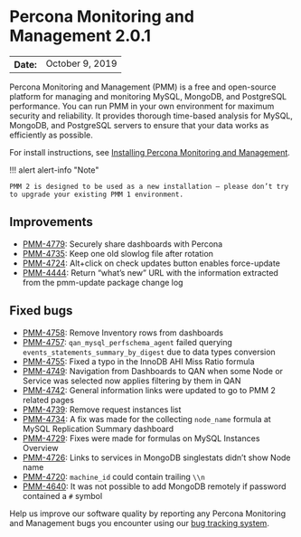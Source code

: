 # Percona Monitoring and Management 2.0.1

<table class="docutils field-list" frame="void" rules="none">
  <colgroup>
    <col class="field-name">
    <col class="field-body">
  </colgroup>
  <tbody valign="top">
    <tr class="field-odd field">
      <th class="field-name">Date:</th>
      <td class="field-body">October 9, 2019</td>
    </tr>
  </tbody>
</table>

Percona Monitoring and Management (PMM) is a free and open-source platform for managing and monitoring MySQL, MongoDB, and PostgreSQL performance. You can run PMM in your own environment for maximum security and reliability. It provides thorough time-based analysis for MySQL, MongoDB, and PostgreSQL servers to ensure that your data works as efficiently as possible.

For install instructions, see [Installing Percona Monitoring and Management](../setting-up/index.md).

!!! alert alert-info "Note"

    PMM 2 is designed to be used as a new installation — please don’t try to upgrade your existing PMM 1 environment.

## Improvements
* [PMM-4779](https://jira.percona.com/browse/PMM-4779): Securely share dashboards with Percona
* [PMM-4735](https://jira.percona.com/browse/PMM-4735): Keep one old slowlog file after rotation
* [PMM-4724](https://jira.percona.com/browse/PMM-4724): Alt+click on check updates button enables force-update
* [PMM-4444](https://jira.percona.com/browse/PMM-4444): Return “what’s new” URL with the information extracted from the pmm-update package change   log

## Fixed bugs
* [PMM-4758](https://jira.percona.com/browse/PMM-4758): Remove Inventory rows from dashboards
* [PMM-4757](https://jira.percona.com/browse/PMM-4757): `qan_mysql_perfschema_agent` failed querying `events_statements_summary_by_digest` due to data types conversion
* [PMM-4755](https://jira.percona.com/browse/PMM-4755): Fixed a typo in the InnoDB AHI Miss Ratio formula
* [PMM-4749](https://jira.percona.com/browse/PMM-4749): Navigation from Dashboards to QAN when some Node or Service was selected now applies filtering by them in QAN
* [PMM-4742](https://jira.percona.com/browse/PMM-4742): General information links were updated to go to PMM 2 related pages
* [PMM-4739](https://jira.percona.com/browse/PMM-4739): Remove request instances list
* [PMM-4734](https://jira.percona.com/browse/PMM-4734): A fix was made for the collecting `node_name` formula at MySQL Replication Summary dashboard
* [PMM-4729](https://jira.percona.com/browse/PMM-4729): Fixes were made for formulas on MySQL Instances Overview
* [PMM-4726](https://jira.percona.com/browse/PMM-4726): Links to services in MongoDB singlestats didn’t show Node name
* [PMM-4720](https://jira.percona.com/browse/PMM-4720): `machine_id` could contain trailing `\\n`
* [PMM-4640](https://jira.percona.com/browse/PMM-4640): It was not possible to add MongoDB remotely if password contained a `#` symbol

Help us improve our software quality by reporting any Percona Monitoring and Management bugs you encounter using our [bug tracking system](https://jira.percona.com/secure/Dashboard.jspa).
